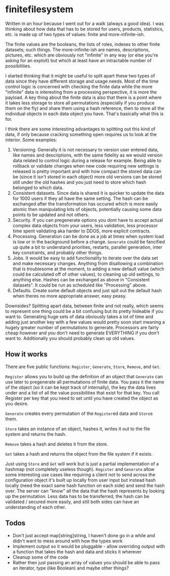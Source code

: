 # finitefilesystem

Written in an hour because I went out for a walk (always a good idea). I was thinking about how data that has to be stored for users, products, statistics, etc. is made up of two types of values: finite and more-infinite-ish.

The finite values are the booleans, the lists of roles, indexes to other finite datasets; such things. The more-infinite-ish are names, descriptions, pictures, etc. which are obviously not "infinite" in any way (or else you're asking for an exploit) but which at least have an intractable number of possibilities.

I started thinking that it might be useful to split apart these two types of data since they have different storage and usage needs. Most of the time control logic is concerned with checking the finite data while the more "infinite" data is interesting from a processing perspective, it is more the payload. A key thing about the finite data is also that there is a point where it takes less storage to store all permutations (especially if you produce them on the fly) and share them using a hash reference, then to store all the individual objects in each data object you have. That's basically what this is for.

I think there are some interesting advantages to splitting out this kind of data, if only because cracking something open requires us to look at the interior. Some examples:

1. Versioning. Generally it is not necessary to version user entered data, like names and descriptions, with the same fidelity as we would version data related to control logic during a release for example. Being able to rollback or validate changes when new code requiring new settings is released is pretty important and with how compact the stored data can be (since it isn't stored in each object) more old versions can be stored still under the old hashes and you just need to store which hash belonged to which data.
2. Consistent datasets. Since data is shared it is quicker to update the data for 1000 users if they all have the same setting. The hash can be exchanged after the transformation has occured which is more easily atomic then manipulating lots of objects, potentially causing some data points to be updated and not others.
3. Security. If you can pregenerate options you dont have to accept actual complex data objects from your users, less validation, less processor time spent validating aka harder to DDOS, more explicit contracts. 
4. Processing. Generation can be done as a job at times when system load is low or in the background before a change. `Generate` could be fancified up quite a bit to understand priorities, restarts, parallel generation, inter key constraints, and probably other things.
5. Jobs. It would be easy to add functionality to iterate over the data set and make necessary changes. Anything from disallowing a combination that is troublesome at the moment, to adding a new default value (which could be calculated off of other values), to cleaning up old settings, to anything else. Hashes can be exchanged as above in "Consistent datasets". It could be run as scheduled like "Processing" above.
6. Defaults. Create some default objects and just spit out the default hash when theres no more appropriate answer, easy peasy.

Downsides? Splitting apart data, between finite and not really, which seems to represent one thing could be a bit confusing but its pretty hideable if you want to. Generating huge sets of data obviously takes a lot of time and adding just another key with a few values would pretty soon start meaning a hugely greater number of permutations to generate. Processors are fairly cheap however and you don't need to generate EVERYTHING if you don't want to. Additionally you should probably clean up old values. 

## How it works

There are five public functions: `Register`, `Generate`, `Store`, `Remove`, and `Get`.

`Register` allows you to build up the definition of an object that `Generate` can use later to pregenerate all permutations of finite data. You pass it the name of the object (so it can be kept track of internally), the key the data lives under and a list of all the value possibilities that exist for that key. You call Register per key that you need to set until you have created the object as you desire.

`Generate` creates every permutation of the `Register`ed data and `Store`s them.

`Store` takes an instance of an object, hashes it, writes it out to the file system and returns the hash.

`Remove` takes a hash and deletes it from the store.

`Get` takes a hash and returns the object from the file system if it exists.

Just using `Store` and `Get` will work but is just a partial implementation of a hashmap (not completely useless though). `Register` and `Generate` allow some interesting use cases like requiring a client not to send across the configuration object it's built up locally from user input but instead hash locally (need the exact same hash function on each side) and send the hash over. The server can "know" all the data that the hash represents by looking up the permutation. Less data has to be transferred, the hash can be validated / secured more easily, and still both sides can have an understanding of each other.

## Todos
* Don't just accept map[string]string, I haven't done go in a while and didn't want to mess around with how the types work
* Implement output so it would be pluggable - allow overriding output with a function that takes the hash and data and sticks it wherever
* Cleanup some of the code
* Rather then just passing an array of values you should be able to pass an iterator, type (like Boolean) and maybe other things?
